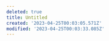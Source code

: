 ```yaml
---
deleted: true
title: Untitled
created: '2023-04-25T00:03:05.571Z'
modified: '2023-04-25T00:03:33.085Z'
---
```



